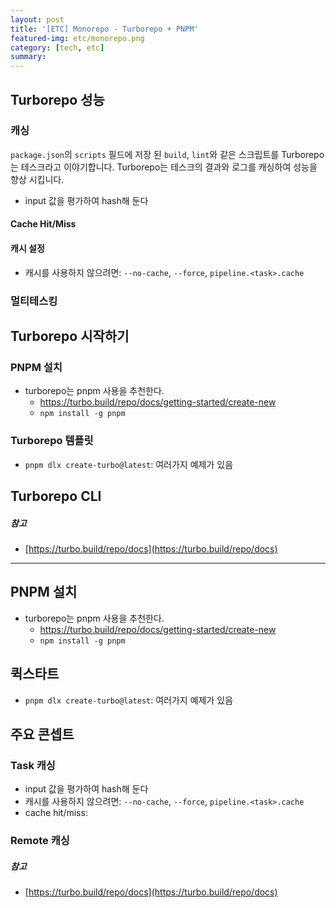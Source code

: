 ```yaml
---
layout: post
title: '[ETC] Monorepo - Turborepo + PNPM'
featured-img: etc/monorepo.png
category: [tech, etc]
summary:
---
```


## Turborepo 성능

### 캐싱
`package.json`의 `scripts` 필드에 저장 된 `build`, `lint`와 같은 스크립트를 Turborepo는 테스크라고 이야기합니다. Turborepo는 테스크의 결과와 로그를 캐싱하여 성능을 향상 시킵니다.
- input 값을 평가하여 hash해 둔다

#### Cache Hit/Miss

#### 캐시 설정
- 캐시를 사용하지 않으려면: `--no-cache`, `--force`, `pipeline.<task>.cache`

### 멀티테스킹

## Turborepo 시작하기

### PNPM 설치
- turborepo는 pnpm 사용을 추천한다.
  - https://turbo.build/repo/docs/getting-started/create-new
  - `npm install -g pnpm`

### Turborepo 템플릿
- `pnpm dlx create-turbo@latest`: 여러가지 예제가 있음

## Turborepo CLI

##### 참고
- [https://turbo.build/repo/docs](https://turbo.build/repo/docs)

---

## PNPM 설치
- turborepo는 pnpm 사용을 추천한다.
  - https://turbo.build/repo/docs/getting-started/create-new
  - `npm install -g pnpm`

## 퀵스타트
- `pnpm dlx create-turbo@latest`: 여러가지 예제가 있음

## 주요 콘셉트

### Task 캐싱
- input 값을 평가하여 hash해 둔다
- 캐시를 사용하지 않으려면: `--no-cache`, `--force`, `pipeline.<task>.cache`
- cache hit/miss:

### Remote 캐싱

##### 참고
- [https://turbo.build/repo/docs](https://turbo.build/repo/docs)
